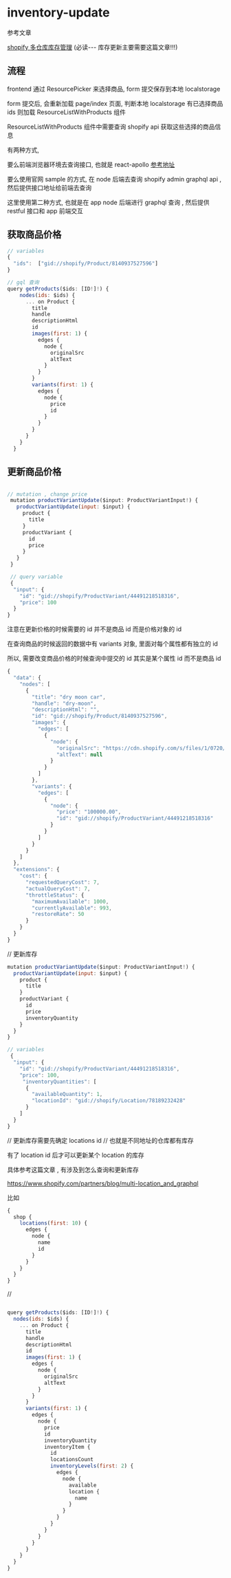 # inventory-update

参考文章

[shopify 多仓库库存管理](https://www.shopify.com/partners/blog/multi-location_and_graphql) (必读--- 库存更新主要需要这篇文章!!!)

## 流程

frontend 通过 ResourcePicker 来选择商品, form 提交保存到本地 localstorage

form 提交后, 会重新加载 page/index 页面, 判断本地 localstorage 有已选择商品 ids 则加载 ResourceListWithProducts 组件

ResourceListWithProducts 组件中需要查询 shopify api 获取这些选择的商品信息

有两种方式,

要么前端浏览器环境去查询接口, 也就是 react-apollo [参考地址](https://github.com/Shopify/shopify-demo-app-node-react/blob/master/components/ResourceList.js)

要么使用官网 sample 的方式, 在 node 后端去查询 shopify admin graphql api , 然后提供接口地址给前端去查询

这里使用第二种方式, 也就是在 app node 后端进行 graphql 查询 , 然后提供 restful 接口和 app 前端交互

## 获取商品价格

```js
// variables
{
  "ids":  ["gid://shopify/Product/8140937527596"]
}

// gql 查询
query getProducts($ids: [ID!]!) {
    nodes(ids: $ids) {
      ... on Product {
        title
        handle
        descriptionHtml
        id
        images(first: 1) {
          edges {
            node {
              originalSrc
              altText
            }
          }
        }
        variants(first: 1) {
          edges {
            node {
              price
              id
            }
          }
        }
      }
    }
  }


```

## 更新商品价格

```js

// mutation , change price
 mutation productVariantUpdate($input: ProductVariantInput!) {
   productVariantUpdate(input: $input) {
     product {
       title
     }
     productVariant {
       id
       price
     }
   }
 }

 // query variable
 {
  "input": {
    "id": "gid://shopify/ProductVariant/44491218518316",
    "price": 100
  }
}
```

注意在更新价格的时候需要的 id 并不是商品 id 而是价格对象的 id

在查询商品的时候返回的数据中有 variants 对象, 里面对每个属性都有独立的 id

所以, 需要改变商品价格的时候查询中提交的 id 其实是某个属性 id 而不是商品 id

```js
{
  "data": {
    "nodes": [
      {
        "title": "dry moon car",
        "handle": "dry-moon",
        "descriptionHtml": "",
        "id": "gid://shopify/Product/8140937527596",
        "images": {
          "edges": [
            {
              "node": {
                "originalSrc": "https://cdn.shopify.com/s/files/1/0720/7131/5756/products/car1.jpg?v=1675763715",
                "altText": null
              }
            }
          ]
        },
        "variants": {
          "edges": [
            {
              "node": {
                "price": "100000.00",
                "id": "gid://shopify/ProductVariant/44491218518316"
              }
            }
          ]
        }
      }
    ]
  },
  "extensions": {
    "cost": {
      "requestedQueryCost": 7,
      "actualQueryCost": 7,
      "throttleStatus": {
        "maximumAvailable": 1000,
        "currentlyAvailable": 993,
        "restoreRate": 50
      }
    }
  }
}
```

// 更新库存

```js
mutation productVariantUpdate($input: ProductVariantInput!) {
  productVariantUpdate(input: $input) {
    product {
      title
    }
    productVariant {
      id
      price
      inventoryQuantity
    }
  }
}

// variables
 {
  "input": {
    "id": "gid://shopify/ProductVariant/44491218518316",
    "price": 100,
     "inventoryQuantities": [
      {
        "availableQuantity": 1,
        "locationId": "gid://shopify/Location/78189232428"
      }
    ]
  }
}

```

// 更新库存需要先确定 locations id
// 也就是不同地址的仓库都有库存

有了 location id 后才可以更新某个 location 的库存

具体参考这篇文章 , 有涉及到怎么查询和更新库存

<https://www.shopify.com/partners/blog/multi-location_and_graphql>

比如

```js
{
  shop {
    locations(first: 10) {
      edges {
        node {
          name
          id
        }
      }
    }
  }
}
```

//

```js

query getProducts($ids: [ID!]!) {
  nodes(ids: $ids) {
    ... on Product {
      title
      handle
      descriptionHtml
      id
      images(first: 1) {
        edges {
          node {
            originalSrc
            altText
          }
        }
      }
      variants(first: 1) {
        edges {
          node {
            price
            id
            inventoryQuantity
            inventoryItem {
              id
              locationsCount
              inventoryLevels(first: 2) {
                edges {
                  node {
                    available
                    location {
                      name
                    }
                  }
                }
              }
            }
          }
        }
      }
    }
  }
}
```
